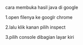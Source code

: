 cara membuka hasil java di google

1.open filenya ke googlr chrome

2.lalu klik kanan pilih inspect

3.pilih console dibagian layar kiri



